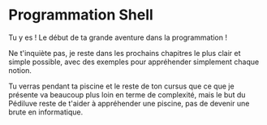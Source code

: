 # Programmation Shell

Tu y es ! Le début de ta grande aventure dans la programmation !

Ne t'inquiète pas, je reste dans les prochains chapitres le plus clair et simple
possible, avec des exemples pour appréhender simplement chaque notion.

Tu verras pendant ta piscine et le reste de ton cursus que ce que je présente va
beaucoup plus loin en terme de complexité, mais le but du Pédiluve reste de
t'aider à appréhender une piscine, pas de devenir une brute en informatique.

